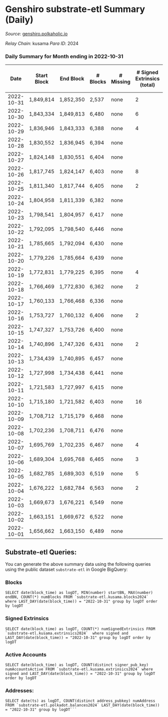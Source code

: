 # Genshiro substrate-etl Summary (Daily)

_Source_: [genshiro.polkaholic.io](https://genshiro.polkaholic.io)

*Relay Chain*: kusama
*Para ID*: 2024



### Daily Summary for Month ending in 2022-10-31


| Date | Start Block | End Block | # Blocks | # Missing | # Signed Extrinsics (total) | # Active Accounts | # Addresses with Balances | # Events | # Transfers | # XCM Transfers In | # XCM Transfers Out |
| ---- | ----------- | --------- | -------- | --------- | --------------------------- | ----------------- | ------------------------- | -------- | ----------- | ------------------ | ------------------- |
| 2022-10-31 | 1,849,814 | 1,852,350 | 2,537 | none  | 2 | 2 | 25 | 5,087 |   |   |   |
| 2022-10-30 | 1,843,334 | 1,849,813 | 6,480 | none  | 6 | 2 | 25 | 12,998 |   |   |   |
| 2022-10-29 | 1,836,946 | 1,843,333 | 6,388 | none  | 4 | 2 | 25 | 12,805 |   |   |   |
| 2022-10-28 | 1,830,552 | 1,836,945 | 6,394 | none  |  |  |  | 12,799 |   |   |   |
| 2022-10-27 | 1,824,148 | 1,830,551 | 6,404 | none  |  |  |  | 12,818 |   |   |   |
| 2022-10-26 | 1,817,745 | 1,824,147 | 6,403 | none  | 8 | 2 | 25 | 12,853 |   |   |   |
| 2022-10-25 | 1,811,340 | 1,817,744 | 6,405 | none  | 2 | 2 | 25 | 12,836 |   | 1  |   |
| 2022-10-24 | 1,804,958 | 1,811,339 | 6,382 | none  |  |  |  | 12,780 |   | 1  |   |
| 2022-10-23 | 1,798,541 | 1,804,957 | 6,417 | none  |  |  |  | 12,851 |   | 1  |   |
| 2022-10-22 | 1,792,095 | 1,798,540 | 6,446 | none  |  |  | 25 | 12,921 |   | 3  |   |
| 2022-10-21 | 1,785,665 | 1,792,094 | 6,430 | none  |  |  |  | 12,876 |   | 1  |   |
| 2022-10-20 | 1,779,226 | 1,785,664 | 6,439 | none  |  |  | 25 | 12,895 |   | 1  |   |
| 2022-10-19 | 1,772,831 | 1,779,225 | 6,395 | none  | 4 | 2 |  | 12,831 |   | 2  |   |
| 2022-10-18 | 1,766,469 | 1,772,830 | 6,362 | none  | 2 | 2 | 25 | 12,739 |   |   |   |
| 2022-10-17 | 1,760,133 | 1,766,468 | 6,336 | none  |  |  | 25 | 12,683 |   |   |   |
| 2022-10-16 | 1,753,727 | 1,760,132 | 6,406 | none  | 2 | 2 | 25 | 12,844 |   | 2  |   |
| 2022-10-15 | 1,747,327 | 1,753,726 | 6,400 | none  |  |  | 25 | 12,810 |   |   |   |
| 2022-10-14 | 1,740,896 | 1,747,326 | 6,431 | none  | 2 | 2 | 25 | 12,882 |   |   |   |
| 2022-10-13 | 1,734,439 | 1,740,895 | 6,457 | none  |  |  | 25 | 12,925 |   |   |   |
| 2022-10-12 | 1,727,998 | 1,734,438 | 6,441 | none  |  |  | 25 | 12,899 |   | 1  |   |
| 2022-10-11 | 1,721,583 | 1,727,997 | 6,415 | none  |  |  | 25 | 12,858 |   | 3  |   |
| 2022-10-10 | 1,715,180 | 1,721,582 | 6,403 | none  | 16 | 4 | 25 | 12,911 |   | 5  |   |
| 2022-10-09 | 1,708,712 | 1,715,179 | 6,468 | none  |  |  | 25 | 12,947 |   |   |   |
| 2022-10-08 | 1,702,236 | 1,708,711 | 6,476 | none  |  |  | 25 | 12,974 |   | 3  |   |
| 2022-10-07 | 1,695,769 | 1,702,235 | 6,467 | none  | 4 | 2 | 25 | 12,971 |   | 2  |   |
| 2022-10-06 | 1,689,304 | 1,695,768 | 6,465 | none  | 3 | 2 | 25 | 12,951 |   |   |   |
| 2022-10-05 | 1,682,785 | 1,689,303 | 6,519 | none  | 5 | 4 | 24 | 13,066 |   |   |   |
| 2022-10-04 | 1,676,222 | 1,682,784 | 6,563 | none  | 2 | 2 | 24 | 13,145 |   |   |   |
| 2022-10-03 | 1,669,673 | 1,676,221 | 6,549 | none  |  |  |  | 13,109 |   |   |   |
| 2022-10-02 | 1,663,151 | 1,669,672 | 6,522 | none  |  |  |  | 13,055 |   |   |   |
| 2022-10-01 | 1,656,662 | 1,663,150 | 6,489 | none  |  |  |  | 12,993 |   | 1  |   |

## Substrate-etl Queries:
You can generate the above summary data using the following queries using the public dataset `substrate-etl` in Google BigQuery:


### Blocks
```
SELECT date(block_time) as logDT, MIN(number) startBN, MAX(number) endBN, COUNT(*) numBlocks FROM `substrate-etl.kusama.blocks2024`  where LAST_DAY(date(block_time)) = "2022-10-31" group by logDT order by logDT
```


### Signed Extrinsics
```
SELECT date(block_time) as logDT, COUNT(*) numSignedExtrinsics FROM `substrate-etl.kusama.extrinsics2024`  where signed and LAST_DAY(date(block_time)) = "2022-10-31" group by logDT order by logDT
```


### Active Accounts
```
SELECT date(block_time) as logDT, COUNT(distinct signer_pub_key) numAccountsActive FROM `substrate-etl.kusama.extrinsics2024` where signed and LAST_DAY(date(block_time)) = "2022-10-31" group by logDT order by logDT
```


### Addresses:
```
SELECT date(ts) as logDT, COUNT(distinct address_pubkey) numAddress FROM `substrate-etl.polkadot.balances2024` LAST_DAY(date(block_time)) = "2022-10-31" group by logDT```

